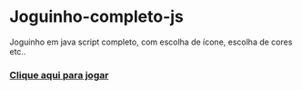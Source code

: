 # Joguinho-completo-js
 Joguinho em java script completo, com escolha de ícone, escolha de cores etc..
 ### [Clique aqui para jogar](https://elissonlimavale.github.io/Joguinho-completo-js/index.html)

